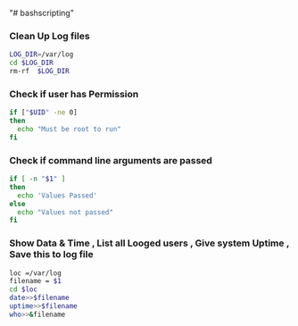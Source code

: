 "# bashscripting" 

### Clean Up Log files 
``` Bash Script
LOG_DIR=/var/log
cd $LOG_DIR
rm-rf  $LOG_DIR
```
### Check if user has Permission
``` Bash Script
if ["$UID" -ne 0]
then 
  echo "Must be root to run"
fi 
```

### Check if command line arguments are passed 
``` Bash Script
if [ -n "$1" ]
then 
  echo 'Values Passed'
else 
  echo "Values not passed"
fi 
```
### Show Data & Time , List all Looged users   , Give system Uptime , Save this to log file
``` Bash Script 
loc =/var/log
filename = $1
cd $loc
date>>$filename
uptime>>$filename
who>>&filename


```

